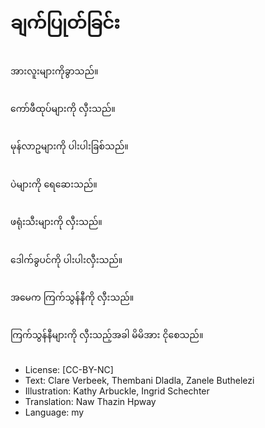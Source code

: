 # ချက်ပြုတ်ခြင်း

##
အားလူးများကိုခွာသည်။

##
ကော်ဖီထုပ်များကို လှီးသည်။

##
မုန်လာဥများကို ပါးပါးခြစ်သည်။

##
ပဲများကို ရေဆေးသည်။

##
ဖရုံးသီးများကို လှီးသည်။

##
ဒေါက်ခွပင်ကို ပါးပါးလှီးသည်။

##
အမေက ကြက်သွန်နီကို လှီးသည်။

##
ကြက်သွန်နီများကို လှီးသည့်အခါ မိမိအား ငိုစေသည်။

##
* License: [CC-BY-NC]
* Text: Clare Verbeek, Thembani Dladla, Zanele Buthelezi
* Illustration: Kathy Arbuckle, Ingrid Schechter
* Translation: Naw Thazin Hpway
* Language: my
